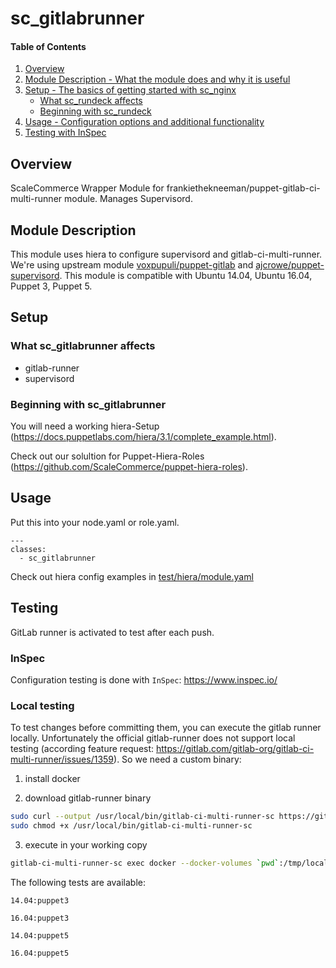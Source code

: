 # sc_gitlabrunner

#### Table of Contents

1. [Overview](#overview)
2. [Module Description - What the module does and why it is useful](#module-description)
3. [Setup - The basics of getting started with sc_nginx](#setup)
    * [What sc_rundeck affects](#what-sc_rundeck-affects)
    * [Beginning with sc_rundeck](#beginning-with-sc_rundeck)
4. [Usage - Configuration options and additional functionality](#usage)
4. [Testing with InSpec](#testing)

## Overview

ScaleCommerce Wrapper Module for frankiethekneeman/puppet-gitlab-ci-multi-runner module. Manages Supervisord.

## Module Description

This module uses hiera to configure supervisord and gitlab-ci-multi-runner. 
We're using upstream module [voxpupuli/puppet-gitlab](https://github.com/voxpupuli/puppet-gitlab) and 
[ajcrowe/puppet-supervisord](https://github.com/ajcrowe/puppet-supervisord). 
This module is compatible with Ubuntu 14.04, Ubuntu 16.04, Puppet 3, Puppet 5.


## Setup

### What sc_gitlabrunner affects

* gitlab-runner
* supervisord


### Beginning with sc_gitlabrunner

You will need a working hiera-Setup (https://docs.puppetlabs.com/hiera/3.1/complete_example.html).

Check out our solultion for Puppet-Hiera-Roles (https://github.com/ScaleCommerce/puppet-hiera-roles).

## Usage

Put this into your node.yaml or role.yaml.  

```
---
classes:
  - sc_gitlabrunner

```

Check out hiera config examples in [test/hiera/module.yaml](test/hiera/module.yaml)

## Testing

GitLab runner is activated to test after each push.

### InSpec

Configuration testing is done with `InSpec`: https://www.inspec.io/

### Local testing

To test changes before committing them, you can execute the gitlab runner locally.
Unfortunately the official gitlab-runner does not support local testing (according feature request: https://gitlab.com/gitlab-org/gitlab-ci-multi-runner/issues/1359). So we need a custom binary:

1. install docker

2. download gitlab-runner binary

```bash
sudo curl --output /usr/local/bin/gitlab-ci-multi-runner-sc https://gitlab.scale.sc/a.kirchner/gitlab-ci-multi-runner-sc/raw/master/bin/gitlab-ci-multi-runner-sc
sudo chmod +x /usr/local/bin/gitlab-ci-multi-runner-sc
```

3. execute in your working copy

```bash
gitlab-ci-multi-runner-sc exec docker --docker-volumes `pwd`:/tmp/local-working-directory <TEST>
```

The following tests are available:

`14.04:puppet3`

`16.04:puppet3`

`14.04:puppet5`

`16.04:puppet5`

